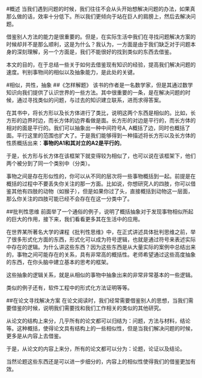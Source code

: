 #概述
当我们遇到问题的时候，我们往往不会从头开始想解决问题的办法，如果真那么做的话，效率十分低下。所以我们更倾向于站在巨人的肩膀上，然后去解决问题。

借鉴别人方法的能力是很重要的。但是，在实际生活中我们在寻找问题解决方案的时候却并不是那么顺利，这是为什么？我认为，一方面是由于我们缺乏对于问题本身的深刻理解，另一个方面是，我们不能很好的找到类似的东西去借鉴。

本文的目的，在于总结一些关于如何去借鉴现有知识的经验，提高我们解决问题的速度。判别事物间的相似以及抽象能力，是此处的关键。

#相似，共性，抽象
##《怎样解题》
该书的作者是一名数学家，但是其通过数学知识向我们提供了认识世界的一些方法。其中很重要的一条，是在解决问题的时候，通过寻找类似的问题，与过去的知识建立联系，进而求得答案。

在其书中，将长方形以及长方体进行了类比，说明这两个东西是相似的。比如，长方形的边界时边，而长方体的边界看做是面。长方形的对边是平行的，而长方体的相对的面是平行的。我们可以抽象出一种中间符号A, A概括了边，同时也概括了面。平行这里的范围也扩大了。于是我们能够得到一种描述将长方形以及长方体的性质概括出来：**事物的A1和其对立的A2是平行的**。

于是，长方形与长方体在该框架下就变得较为相似了，也可以说在该框架下，他们两个被分到了同一个类别中（分类）。

事物之间是存在形似性的，你可以从不同的层次将一些事物概括到一起。前提是在概括的过程中不要丢失你关注的那一方面。比如说，你想研究人的四肢，你可以借鉴其他有四肢的动物（如猴子），但是如果你过了头，直接概括到动物这一层面，那么你关注的四肢可能已经不会存在在这一分类中了。

##批判性思维
前面举了一个通俗的例子，说明了概括抽象对于发现事物相似所起的巨大的作用，接下来，我们看看更多其在生活中的应用。

在世界某所著名大学的课程《批判性思维》中，在正式讲述具体批判思维之前，举了很多形式化方面的东西，形式化可以成为符号逻辑，也就是通过符号来表述实际中存在的逻辑。为什么讲这些东西？因为这些东西是从大量实际的案例中总结出来的，事物之间可能存在的关系，具有非常高的概括性。老师希望通过这些高度抽象的东西，在你头脑中建立基本的思考的框架。

这些抽象的逻辑关系，就是从相似的事物中抽象出来的非常非常基本的一些逻辑。

类似的例子还有，软件工程中的形式化方法证明等等。

##在论文寻找解决方案
在论文阅读时，我们经常需要借鉴别人的思想，当我们需要借鉴的时候，说明我们需要找和我们工作相关的类似的其他研究。

从论文的结构上来分，几乎所有的论文都可以归结为：问题，方法与材料，结论等。这种概括，使得论文具有结构上的一些相似性，但是当我们解决问题的时候，更多是从内容上去借鉴。

于是，从论文的内容上来分，所有的论文都可以分为：论题，论证以及结论。

当然论题这些东西还是可以进一步细分的，内容上的相似性使得我们的借鉴更加有效。


